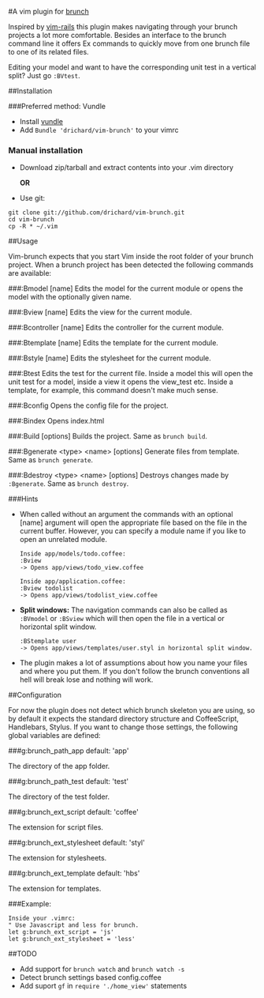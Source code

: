 #A vim plugin for [brunch](http://brunch.io/)

Inspired by [vim-rails](https://github.com/tpope/vim-rails) this plugin makes navigating through your brunch projects a lot more comfortable. Besides an interface to the brunch command line it offers Ex commands to quickly move from one brunch file to one of its related files. 

Editing your model and want to have the corresponding unit test in a vertical split? Just go `:BVtest`.

##Installation

###Preferred method: Vundle
* Install [vundle](https://github.com/gmarik/vundle)
* Add `Bundle 'drichard/vim-brunch'` to your vimrc

### Manual installation
* Download zip/tarball and extract contents into your .vim directory

  **OR**

* Use git:

 ```
 git clone git://github.com/drichard/vim-brunch.git
 cd vim-brunch
 cp -R * ~/.vim
 ```

##Usage

Vim-brunch expects that you start Vim inside the root folder of your brunch project. When a brunch project has been detected the following commands are available:

###:Bmodel [name]
Edits the model for the current module or opens the model with the optionally given name.

###:Bview [name]
Edits the view for the current module.

###:Bcontroller [name]
Edits the controller for the current module.

###:Btemplate [name]
Edits the template for the current module.

###:Bstyle [name]
Edits the stylesheet for the current module.

###:Btest
Edits the test for the current file. Inside a model this will open the unit test for a model, inside a view it opens the view\_test etc. Inside a template, for example, this command doesn't make much sense.

###:Bconfig
Opens the config file for the project.

###:Bindex
Opens index.html

###:Build [options]
Builds the project. Same as `brunch build`.

###:Bgenerate \<type\> \<name\> [options]
Generate files from template. Same as `brunch generate`.

###:Bdestroy \<type\> \<name\> [options]
Destroys changes made by `:Bgenerate`. Same as `brunch destroy`.

###Hints
* When called without an argument the commands with an optional [name] argument will open the appropriate file based on the file in the current buffer. However, you can specify a module name if you like to open an unrelated module.
  
  ```
  Inside app/models/todo.coffee:
  :Bview
  -> Opens app/views/todo_view.coffee
  
  Inside app/application.coffee:
  :Bview todolist
  -> Opens app/views/todolist_view.coffee
  ```

* **Split windows:** The navigation commands can also be called as `:BVmodel` or `:BSview` which will then open the file in a vertical or horizontal split window.

  ```
  :BStemplate user
  -> Opens app/views/templates/user.styl in horizontal split window.
  ```

* The plugin makes a lot of assumptions about how you name your files and where you put them. If you don't follow the brunch conventions all hell will break lose and nothing will work.


##Configuration

For now the plugin does not detect which brunch skeleton you are using, so by default it expects the standard directory structure and CoffeeScript, Handlebars, Stylus.
If you want to change those settings, the following global variables are defined:

###g:brunch_path_app
default: 'app'

The directory of the app folder.

###g:brunch_path_test
default: 'test'

The directory of the test folder.

###g:brunch_ext_script
default: 'coffee'

The extension for script files.

###g:brunch_ext_stylesheet
default: 'styl'

The extension for stylesheets.

###g:brunch_ext_template 
default: 'hbs'

The extension for templates.

###Example:
```vimL
Inside your .vimrc:
" Use Javascript and less for brunch.
let g:brunch_ext_script = 'js'
let g:brunch_ext_stylesheet = 'less'
```

##TODO

* Add support for `brunch watch` and `brunch watch -s`
* Detect brunch settings based config.coffee
* Add suport `gf` in `require './home_view'` statements
